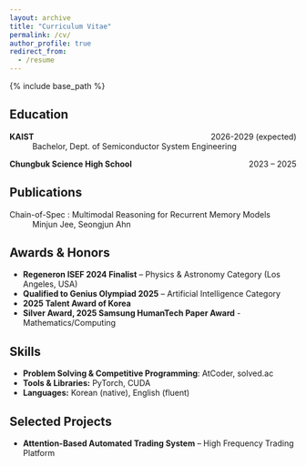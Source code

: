 ```yaml
---
layout: archive
title: "Curriculum Vitae"
permalink: /cv/
author_profile: true
redirect_from:
  - /resume
---
```


{% include base_path %}

<section id="education">
  <h2>Education</h2>
  <dl>
    <dt><strong>KAIST</strong> &nbsp; <span style="float:right;">2026-2029 (expected)</span></dt>
    <dd> Bachelor, Dept. of Semiconductor System Engineering</dd>
  <dl>
  <dl>
    <dt><strong>Chungbuk Science High School</strong> &nbsp; <span style="float:right;">2023 – 2025</span></dt>
  </dl>
</section>

<section id="publications">
  <h2>Publications</h2>
  <dl>
    <dt>Chain-of-Spec : Multimodal Reasoning for Recurrent Memory Models</dt>
    <dd>Minjun Jee, Seongjun Ahn</dd>
  <dl>
    <dt></dt>
  </dl>
</section>
<!--
  <ul>
    {% for post in site.publications reversed %}
      {% include archive-single-cv.html %}
    {% endfor %}
  </ul>
-->

<section id="achievements">
  <h2>Awards & Honors</h2>
  <ul>
    <li><strong>Regeneron ISEF 2024 Finalist</strong> – Physics & Astronomy Category (Los Angeles, USA)</li>
    <li><strong>Qualified to Genius Olympiad 2025</strong> – Artificial Intelligence Category</li>
    <li><strong>2025 Talent Award of Korea</strong></li>
    <li><strong>Silver Award, 2025 Samsung HumanTech Paper Award</strong> - Mathematics/Computing</li>
  </ul>
</section>

<section id="skills">
  <h2>Skills</h2>
  <ul>
    <li><strong>Problem Solving & Competitive Programming</strong>: AtCoder, solved.ac</li>
    <li><strong>Tools & Libraries:</strong> PyTorch, CUDA</li>
    <li><strong>Languages:</strong> Korean (native), English (fluent)</li>
  </ul>
</section>

<section id="projects">
  <h2>Selected Projects</h2>
  <ul>
    <li><strong>Attention-Based Automated Trading System</strong> – High Frequency Trading Platform</li>
  </ul>
</section>

<section id="contact">

